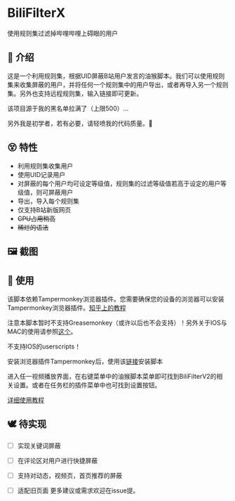 # BiliFilterX

使用规则集过滤掉哔哩哔哩上碍眼的用户

## 👀 介绍

这是一个利用规则集，根据UID屏蔽B站用户发言的油猴脚本。我们可以使用规则集来收集屏蔽的用户，并将任何一个规则集中的用户导出，或者再导入另一个规则集。另外也支持远程规则集，输入链接即可更新。

该项目源于我的黑名单拉满了（上限500）...

另外我是初学者，若有必要，请轻喷我的代码质量。🙏

## 😵 特性

- 利用规则集收集用户
- 使用UID记录用户
- 对屏蔽的每个用户均可设定等级值，规则集的过滤等级值若高于设定的用户等级值，则可屏蔽用户
- 导出，导入每个规则集
- 仅支持B站新版网页
- ~~CPU占用稍高~~
- ~~稀烂的语法~~

## 🖼️ 截图



## 🦽 使用

该脚本依赖Tampermonkey浏览器插件。您需要确保您的设备的浏览器可以安装Tampermonkey浏览器插件。[知乎上的教程](https://zhuanlan.zhihu.com/p/128453110)

注意本脚本暂时不支持Greasemonkey（或许以后也不会支持）！另外关于IOS与MAC的使用请参照[这个](https://github.com/XIU2/UserScript/issues/107)。

不支持IOS的userscripts！

安装浏览器插件Tampermonkey后，使用该[链接](https://github.com/RSSYLY/BiliFilterX/raw/main/bfx.user.js)安装脚本

进入任一视频播放界面，在右键菜单中的油猴脚本菜单即可找到BiliFilterV2的相关设置。或者在任务栏的插件菜单中也可找到设置按钮。

[详细使用教程](./Document.md)

## 🕊️ 待实现

- [ ] 实现关键词屏蔽
- [ ] 在评论区对用户进行快捷屏蔽
- [ ] 支持对动态，视频页，首页推荐的屏蔽
- [ ] 适配旧页面
更多建议或需求欢迎在issue提。

